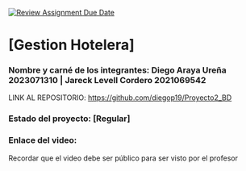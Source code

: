 [![Review Assignment Due Date](https://classroom.github.com/assets/deadline-readme-button-22041afd0340ce965d47ae6ef1cefeee28c7c493a6346c4f15d667ab976d596c.svg)](https://classroom.github.com/a/z8QVRgGr)
# [Gestion Hotelera]
### Nombre y carné de los integrantes: Diego Araya Ureña 2023071310  | Jareck Levell Cordero 2021069542

LINK AL REPOSITORIO: https://github.com/diegop19/Proyecto2_BD
### Estado del proyecto: [Regular]
### Enlace del video:
Recordar que el video debe ser público para ser visto por el profesor
